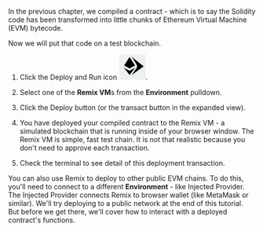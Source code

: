 In the previous chapter, we compiled a contract  - which is to say the Solidity code has been transformed into little chunks of Ethereum Virtual Machine (EVM) bytecode.

Now we will put that code on a test blockchain.

1. Click the Deploy and Run icon ![deploy & run icon](https://raw.githubusercontent.com/ethereum/remix-workshops/master/Basics/deploy_to_the_remixvm/images/run.png "deploy & run icon").

2. Select one of the **Remix VM**s from the **Environment** pulldown.

3. Click the Deploy button (or the transact button in the expanded view).

4. You have deployed your compiled contract to the Remix VM - a simulated blockchain that is running inside of your browser window.  The Remix VM is simple, fast test chain.  It is not that realistic because you don't need to approve each transaction.

5. Check the terminal to see detail of this deployment transaction.

You can also use Remix to deploy to other public EVM chains. To do this, you'll need to connect to a different **Environment** - like Injected Provider.  The Injected Provider connects Remix to browser wallet (like MetaMask or similar).  We'll try deploying to a public network at the end of this tutorial. But before we get there, we'll cover how to interact with a deployed contract's functions.
